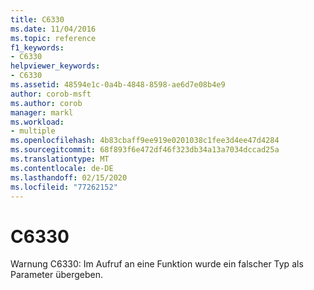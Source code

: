 ```yaml
---
title: C6330
ms.date: 11/04/2016
ms.topic: reference
f1_keywords:
- C6330
helpviewer_keywords:
- C6330
ms.assetid: 48594e1c-0a4b-4848-8598-ae6d7e08b4e9
author: corob-msft
ms.author: corob
manager: markl
ms.workload:
- multiple
ms.openlocfilehash: 4b83cbaff9ee919e0201038c1fee3d4ee47d4284
ms.sourcegitcommit: 68f893f6e472df46f323db34a13a7034dccad25a
ms.translationtype: MT
ms.contentlocale: de-DE
ms.lasthandoff: 02/15/2020
ms.locfileid: "77262152"
---
```

# <a name="c6330"></a>C6330
Warnung C6330: Im Aufruf an eine Funktion wurde ein falscher Typ als Parameter übergeben.

